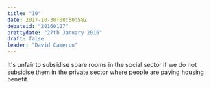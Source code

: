 ```yaml
---
title: "10"
date: 2017-10-30T08:50:58Z
debateid: "20160127"
prettydate: "27th January 2016"
draft: false
leader: "David Cameron"
---
```


It's unfair to subsidise spare rooms in the social sector if we do not subsidise them in the private sector where people are paying housing benefit.